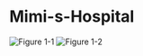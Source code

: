 # Mimi-s-Hospital
![Figure 1-1](documentation/classDiagram.png "Class Diagram")
![Figure 1-2](documentation/relationalDiagram.png "Relational Diagram")
